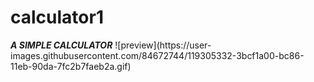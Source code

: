 
# calculator1
<html>
<body>
  <i><strong>A SIMPLE CALCULATOR</strong></i>
</body>
</html>
![preview](https://user-images.githubusercontent.com/84672744/119305332-3bcf1a00-bc86-11eb-90da-7fc2b7faeb2a.gif)



